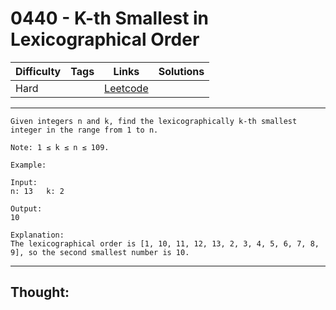 # 0440 - K-th Smallest in Lexicographical Order

Difficulty  | Tags | Links | Solutions
----------- | ---- | ----- | -----
Hard |  | [Leetcode](https://leetcode.com/problems/k-th-smallest-in-lexicographical-order/description/) |


-----------

```
Given integers n and k, find the lexicographically k-th smallest integer in the range from 1 to n.

Note: 1 ≤ k ≤ n ≤ 109.

Example:

Input:
n: 13   k: 2

Output:
10

Explanation:
The lexicographical order is [1, 10, 11, 12, 13, 2, 3, 4, 5, 6, 7, 8, 9], so the second smallest number is 10.
```

-----------

## Thought:
